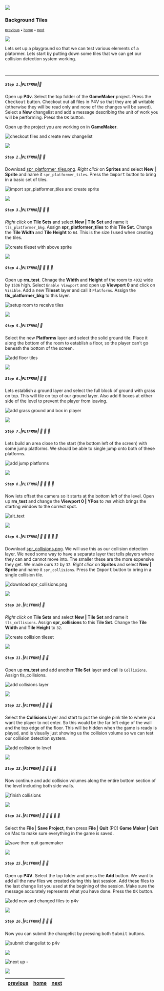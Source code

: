 ![](../images/line3.png)

### Background Tiles

<sub>[previous](../setting-up/README.md#user-content-setting-up) • [home](../README.md#user-content-gms2-platformer) • [next](../setup-player/README.md#user-content-setup-player)</sub>

![](../images/line3.png)

Lets set up a playground so that we can test various elements of a platormer.  Lets start by putting down some tiles that we can get our collision detection system working.

<br>

---


##### `Step 1.`\|`PLTFRMR`|:small_blue_diamond:

Open up **P4v**.  Select the top folder of the **GameMaker** project. Press the <kbd>Checkout</kbd> button.  Checkout out all files in P4V so that they are all writable (otherwise they will be read only and none of the changes will be saved). Select a **New** changelist and add a message describing the unit of work you will be performing. Press the <kbd>OK</kbd> button.

Open up the project you are working on in **GameMaker**. 

![checkout files and create new changelist](images/checkoutFiles.png)

![](../images/line2.png)

##### `Step 2.`\|`PLTFRMR`|:small_blue_diamond: :small_blue_diamond: 

Download [spr_platformer_tiles.png](images/spr_platformer_tiles.png). *Right click* on **Sprites** and select **New | Sprite** and name it `spr_platformer_tiles`. Press the <kbd>Import</kbd> button to bring in a basic set of tiles.  

![import spr_platformer_tiles and create sprite](images/importTiles.png)

![](../images/line2.png)

##### `Step 3.`\|`PLTFRMR`|:small_blue_diamond: :small_blue_diamond: :small_blue_diamond:

*Right click* on **Tile Sets** and select **New | Tile Set** and name it `tls_platformer_bkg`. Assign **spr_platformer_tiles** to this **Tile Set**. Change the **Tile Width** and **Tile Height** to `64`.  This is the size I used when creating the tiles.

![create tileset with above sprite](images/tlsPlatformer.png)

![](../images/line2.png)

##### `Step 4.`\|`PLTFRMR`|:small_blue_diamond: :small_blue_diamond: :small_blue_diamond: :small_blue_diamond:

Open up **rm_test**.  Chnage the **Width** and **Height** of the room to `4032` wide by `1536` high.  Select `Enable Viewport` and open up **Viewport 0** and click on `Visible`.  Add a new **Tileset** layer and call it `Platforms`.  Assign the **tls_platformer_bkg** to this layer.

![setup room to receive tiles](images/assignRoomTileset.png)

![](../images/line2.png)

##### `Step 5.`\|`PLTFRMR`| :small_orange_diamond:

Select the new **Platforms** layer and select the solid ground tile.  Place it along the bottom of the room to establish a floor, so the player can't go beneath the bottom of the screen.

![add floor tiles](images/layGroundwork.png)

![](../images/line2.png)

##### `Step 6.`\|`PLTFRMR`| :small_orange_diamond: :small_blue_diamond:

Lets establish a ground layer and select the full block of ground with grass on top.  This will tile on top of our ground layer.  Also add 6 boxes at either side of the level to prevent the player from leaving.

![add grass ground and box in player](images/boxAndGrass.png)

![](../images/line2.png)

##### `Step 7.`\|`PLTFRMR`| :small_orange_diamond: :small_blue_diamond: :small_blue_diamond:

Lets build an area close to the start (the bottom left of the screen) with some jump platforms.  We should be able to single jump onto both of these platforms.

![add jump platforms](images/testJumpingArea.png)

![](../images/line2.png)

##### `Step 8.`\|`PLTFRMR`| :small_orange_diamond: :small_blue_diamond: :small_blue_diamond: :small_blue_diamond:

Now lets offset the camera so it starts at the bottom left of the level.  Open up **rm_test** and change the **Viewport 0 | YPos** to `768` which brings the starting window to the correct spot. 

![alt_text](images/offsetCam.png)

![](../images/line2.png)

##### `Step 9.`\|`PLTFRMR`| :small_orange_diamond: :small_blue_diamond: :small_blue_diamond: :small_blue_diamond: :small_blue_diamond:

Download [spr_collisions.png](images/spr_collisions.png). We will use this as our collision detection layer. We need some way to have a separate layer that tells players where they can and cannot move into.  The smaller these are the more expensive they get.  We made ours `32` by `32`.  *Right click* on **Sprites** and select **New | Sprite** and name it `spr_collisions`. Press the <kbd>Import</kbd> button to bring in a single collision tile.  

![download spr_collisions.png](images/sprCollisions.png)

![](../images/line2.png)

##### `Step 10.`\|`PLTFRMR`| :large_blue_diamond:

*Right click* on **Tile Sets** and select **New | Tile Set** and name it `tls_collisions`. Assign **spr_collisions** to this **Tile Set**. Change the **Tile Width** and **Tile Height** to `32`.  

![create collision tileset](images/createCollisionTileset.png)

![](../images/line2.png)

##### `Step 11.`\|`PLTFRMR`| :large_blue_diamond: :small_blue_diamond: 

Open up **rm_test** and add another **Tile Set** layer and call is `Collisions`.  Assign tls_collisions.

![add collisions layer](images/collisionLayer.png)

![](../images/line2.png)


##### `Step 12.`\|`PLTFRMR`| :large_blue_diamond: :small_blue_diamond: :small_blue_diamond: 

Select the **Collisions** layer and start to put the single pink tile to where you want the player to not enter.  So this would be the far left edge of the wall and the top edge of the floor.  This will be hidden when the game is ready is played, and is visually just showing us the collision volume so we can test our collision detection system.

![add collision to level](images/startCollisions.png)

![](../images/line2.png)

##### `Step 13.`\|`PLTFRMR`| :large_blue_diamond: :small_blue_diamond: :small_blue_diamond:  :small_blue_diamond: 

Now continue and add collision volumes along the entire bottom section of the level including both side walls.

![finish collisions](images/collisionEntireBottom.png)

![](../images/line2.png)

##### `Step 14.`\|`PLTFRMR`| :large_blue_diamond: :small_blue_diamond: :small_blue_diamond: :small_blue_diamond:  :small_blue_diamond: 

Select the **File | Save Project**, then press **File | Quit** (PC) **Game Maker | Quit** on Mac to make sure everything in the game is saved.

![save then quit gamemaker](images/saveQuit.png)

![](../images/line2.png)

##### `Step 15.`\|`PLTFRMR`| :large_blue_diamond: :small_orange_diamond: 

Open up **P4V**.  Select the top folder and press the **Add** button.  We want to add all the new files we created during this last session.  Add these files to the last change list you used at the begining of the session. Make sure the message accurately represents what you have done. Press the <kbd>OK</kbd> button.

![add new and changed files to p4v](images/add.png)

![](../images/line2.png)

##### `Step 16.`\|`PLTFRMR`| :large_blue_diamond: :small_orange_diamond:   :small_blue_diamond: 

Now you can submit the changelist by pressing both <kbd>Submit</kbd> buttons.

![submit changelist to p4v](images/submit.png)

![](../images/line.png)

<!-- <img src="https://via.placeholder.com/1000x100/45D7CA/000000/?text=Next Up - Setup Player"> -->

![next up - ](images/banner.png)

![](../images/line.png)

| [previous](../setting-up/README.md#user-content-setting-up)| [home](../README.md#user-content-gms2-platformer) | [next](../setup-player/README.md#user-content-setup-player)|
|---|---|---|
